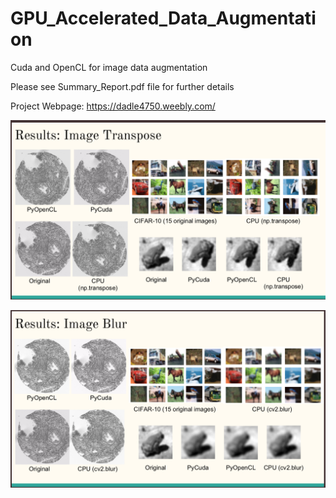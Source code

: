 # GPU_Accelerated_Data_Augmentation
Cuda and OpenCL for image data augmentation

Please see Summary_Report.pdf file for further details

Project Webpage: https://dadle4750.weebly.com/

![Image Transpose](https://github.com/DrewAfromsky/GPU-Accelerated-Data-Augmentation/blob/master/img1.png)

![Image Blur](https://github.com/DrewAfromsky/GPU-Accelerated-Data-Augmentation/blob/master/img2.png)
